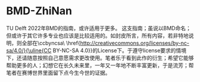 # BMD-ZhiNan
TU Delft 2022年BMD的指南，或许适用于更多。
这支指南；虽说以BMD命名；但或许于其它许多专业也应该是比较适用的。如封皮所言，所有内容，若非特地说明，则全部在\ccbyncsa\ \href{http://creativecommons.org/licenses/by-nc-sa/4.0/}{\uline{CC BY-NC-SA 4.0}}的License下。于遵守license要求的情境下，还请随意按照自己意愿需求更改使用。笔者乐于看到此作的衍生；希望它能够帮助更多的人；幻想它在长久未来里，一年又一年地不断丰富更新，于是流芳；帮笔者在赛博世界里面留下点今生今世的证据。
